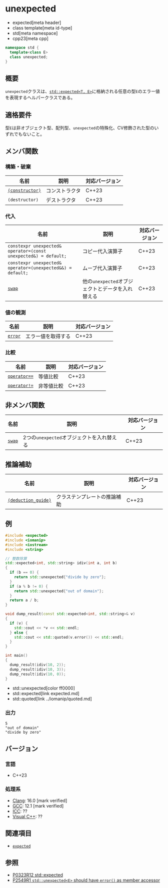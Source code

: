 # unexpected
* expected[meta header]
* class template[meta id-type]
* std[meta namespace]
* cpp23[meta cpp]

```cpp
namespace std {
  template<class E>
  class unexpected;
}
```

## 概要
`unexpected`クラスは、[`std::expected<T, E>`](expected.md)に格納される任意の型`E`のエラー値を表現するヘルパークラスである。


## 適格要件
型`E`は非オブジェクト型、配列型、`unexpected`の特殊化、CV修飾された型のいずれでもないこと。


## メンバ関数
### 構築・破棄

| 名前            | 説明           | 対応バージョン |
|-----------------|----------------|-------|
| [`(constructor)`](unexpected/op_constructor.md) | コンストラクタ | C++23 |
| `(destructor)` | デストラクタ | C++23 |

### 代入

| 名前            | 説明           | 対応バージョン |
|-----------------|----------------|-------|
| `constexpr unexpected& operator=(const unexpected&) = default;` | コピー代入演算子 | C++23 |
| `constexpr unexpected& operator=(unexpected&&) = default;` | ムーブ代入演算子 | C++23 |
| [`swap`](unexpected/swap.md) | 他の`unexpected`オブジェクトとデータを入れ替える | C++23 |

### 値の観測

| 名前            | 説明           | 対応バージョン |
|-----------------|----------------|-------|
| [`error`](unexpected/error.md) | エラー値を取得する | C++23 |

### 比較

| 名前         | 説明       | 対応バージョン |
|--------------|------------|-------|
| [`operator==`](unexpected/op_equal.md) | 等値比較 | C++23 |
| [`operator!=`](unexpected/op_not_equal.md) | 非等値比較 | C++23 |


## 非メンバ関数

| 名前 | 説明 | 対応バージョン |
|------|------|-------|
| [`swap`](unexpected/swap_free.md) | 2つの`unexpected`オブジェクトを入れ替える | C++23 |

## 推論補助

| 名前 | 説明 | 対応バージョン |
|------|------|-------|
| [`(deduction_guide)`](unexpected/op_deduction_guide.md) | クラステンプレートの推論補助 | C++23 |


## 例
```cpp example
#include <expected>
#include <iomanip>
#include <iostream>
#include <string>

// 整数除算
std::expected<int, std::string> idiv(int a, int b)
{
  if (b == 0) {
    return std::unexpected{"divide by zero"};
  }
  if (a % b != 0) {
    return std::unexpected{"out of domain"};        
  }
  return a / b;
}

void dump_result(const std::expected<int, std::string>& v)
{
  if (v) {
    std::cout << *v << std::endl;
  } else {
    std::cout << std::quoted(v.error()) << std::endl;        
  }
}

int main()
{
  dump_result(idiv(10, 2));
  dump_result(idiv(10, 3));
  dump_result(idiv(10, 0));
}
```
* std::unexpected[color ff0000]
* std::expected[link expected.md]
* std::quoted[link ../iomanip/quoted.md]

### 出力
```
5
"out of domain"
"divide by zero"
```


## バージョン
### 言語
- C++23

### 処理系
- [Clang](/implementation.md#clang): 16.0 [mark verified]
- [GCC](/implementation.md#gcc): 12.1 [mark verified]
- [ICC](/implementation.md#icc): ??
- [Visual C++](/implementation.md#visual_cpp): ??


## 関連項目
- [`expected`](expected.md)


## 参照
- [P0323R12 std::expected](https://www.open-std.org/jtc1/sc22/wg21/docs/papers/2022/p0323r12.html)
- [P2549R1 `std::unexpected<E>` should have `error()` as member accessor](https://www.open-std.org/jtc1/sc22/wg21/docs/papers/2022/p2549r1.html)
